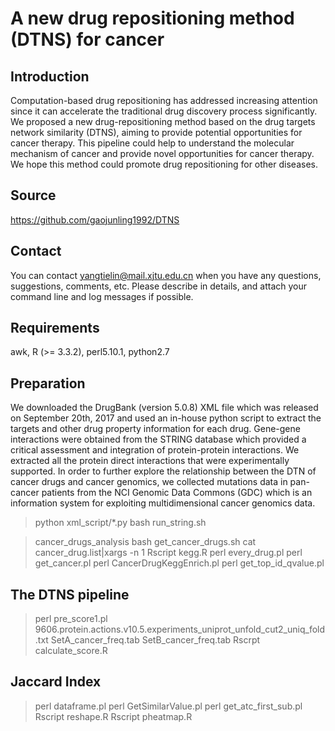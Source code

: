 A new drug repositioning method (DTNS) for cancer
=========================================================================================

Introduction
-----------------------------------------------------------------------------------
Computation-based drug repositioning has addressed increasing attention since it can accelerate the traditional drug discovery process significantly. We proposed a new drug-repositioning method based on the drug targets network similarity (DTNS), aiming to provide potential opportunities for cancer therapy. This pipeline could help to understand the molecular mechanism of cancer and provide novel opportunities for cancer therapy. We hope this method could promote drug repositioning for other diseases.

Source
----------------------------------------------------------------------------------
https://github.com/gaojunling1992/DTNS

Contact
------------------------------------------------------------------------------------
You can contact yangtielin@mail.xjtu.edu.cn when you have any questions, suggestions, comments, etc. Please describe in details, and attach your command line and log messages if possible.

Requirements
---------------------------------------------------------------------------------------
awk, R (>= 3.3.2), perl5.10.1, python2.7

Preparation
-----------------------------------------------------------------------------------------
We downloaded the DrugBank (version 5.0.8) XML file which was released on September 20th, 2017 and used an in-house python script to extract the targets and other drug property information for each drug. Gene-gene interactions were obtained from the STRING database which provided a critical assessment and integration of protein-protein interactions. We extracted all the protein direct interactions that were experimentally supported. In order to further explore the relationship between the DTN of cancer drugs and cancer genomics, we collected mutations data in pan-cancer patients from the NCI Genomic Data Commons (GDC) which is an information system for exploiting multidimensional cancer genomics data.

>python xml_script/*.py
>bash run_string.sh


>cancer_drugs_analysis
>bash get_cancer_drugs.sh
>cat cancer_drug.list|xargs -n 1 Rscript kegg.R
>perl every_drug.pl
>perl get_cancer.pl
>perl CancerDrugKeggEnrich.pl
>perl get_top_id_qvalue.pl

The DTNS pipeline
--------------------------------------------------------------------------------------------
>perl pre_score1.pl 9606.protein.actions.v10.5.experiments_uniprot_unfold_cut2_uniq_fold.txt SetA_cancer_freq.tab SetB_cancer_freq.tab
>Rscrpt calculate_score.R

Jaccard Index
--------------------------------------------------------------------------------------------
>perl dataframe.pl
>perl GetSimilarValue.pl
>perl get_atc_first_sub.pl
>Rscript reshape.R
>Rscript pheatmap.R



